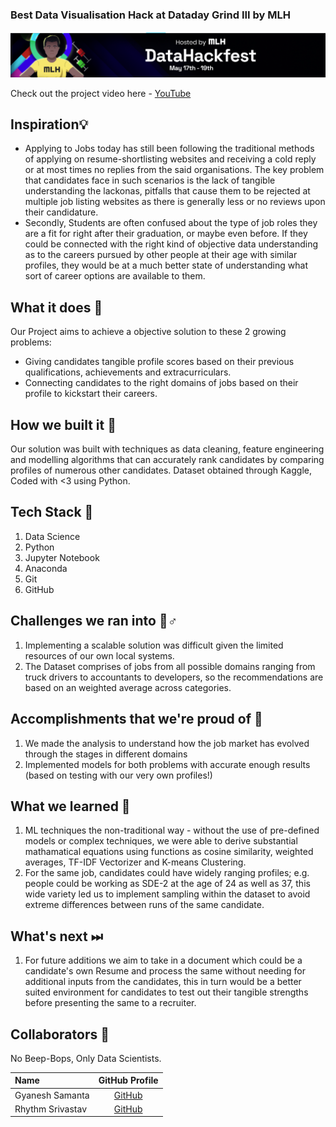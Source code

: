 ### Best Data Visualisation Hack at Dataday Grind III by MLH

![HackathonPoster](Repository-Assests/HackathonPoster.png) 

Check out the project video here - [YouTube](https://www.youtube.com/watch?v=WxyaPBM8_Ig)

## Inspiration💡
 - Applying to Jobs today has still been following the traditional methods of applying on resume-shortlisting websites and receiving a cold reply or at most times no replies from the said organisations. The key problem that candidates face in such scenarios is the lack of tangible understanding the lackonas, pitfalls that cause them to be rejected at multiple job listing websites as there is generally less or no reviews upon their candidature. 
 - Secondly, Students are often confused about the type of job roles they are a fit for right after their graduation, or maybe even before. If they could be connected with the right kind of objective data understanding as to the careers pursued by other people at their age with similar profiles, they would be at a much better state of understanding what sort of career options are available to them. 

## What it does 🧭

Our Project aims to achieve a objective solution to these 2 growing problems: 

 - Giving candidates tangible profile scores based on their previous qualifications, achievements and extracurriculars. 
 - Connecting candidates to the right domains of jobs based on their profile to kickstart their careers. 


## How we built it 🔧

Our solution was built with techniques as data cleaning, feature engineering and modelling algorithms that can accurately rank candidates by comparing profiles of numerous other candidates. 
Dataset obtained through Kaggle, Coded with <3 using Python. 

## Tech Stack 🔨
1. Data Science
2. Python
3. Jupyter Notebook
4. Anaconda
5. Git
6. GitHub

## Challenges we ran into 🏃♂️

1. Implementing a scalable solution was difficult given the limited resources of our own local systems. 
2. The Dataset comprises of jobs from all possible domains ranging from truck drivers to accountants to developers, so the recommendations are based on an weighted average across categories. 

## Accomplishments that we're proud of 🏅
1. We made the analysis to understand how the job market has evolved through the stages in different domains
2. Implemented models for both problems with accurate enough results (based on testing with our very own profiles!)

## What we learned 🧠
1. ML techniques the non-traditional way - without the use of pre-defined models or complex techniques, we were able to derive substantial mathamatical equations using functions as cosine similarity, weighted averages, TF-IDF Vectorizer and K-means Clustering.
2. For the same job, candidates could have widely ranging profiles; e.g. people could be working as SDE-2 at the age of 24 as well as 37, this wide variety led us to implement sampling within the dataset to avoid extreme differences between runs of the same candidate. 


## What's next ⏭
 1. For future additions we aim to take in a document which could be a candidate's own Resume and process the same without needing for additional inputs from the candidates, this in turn would be a better suited environment for candidates to test out their tangible strengths before presenting the same to a recruiter. 

## Collaborators 🤖

No Beep-Bops, Only Data Scientists.

| Name      | GitHub Profile     |
| :------------- | :----------: |
|  Gyanesh Samanta   | [GitHub](https://www.github.com/gyanesh-samanta-123) |
|  Rhythm Srivastav  | [GitHub](https://github.com/RhythmSrivastava) |